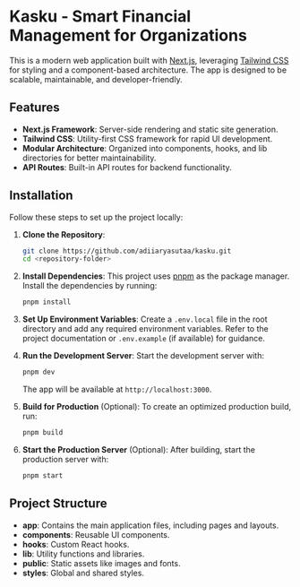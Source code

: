 # Kasku - Smart Financial Management for Organizations

This is a modern web application built with [Next.js](https://nextjs.org/), leveraging [Tailwind CSS](https://tailwindcss.com/) for styling and a component-based architecture. The app is designed to be scalable, maintainable, and developer-friendly.

## Features

- **Next.js Framework**: Server-side rendering and static site generation.
- **Tailwind CSS**: Utility-first CSS framework for rapid UI development.
- **Modular Architecture**: Organized into components, hooks, and lib directories for better maintainability.
- **API Routes**: Built-in API routes for backend functionality.

## Installation

Follow these steps to set up the project locally:

1. **Clone the Repository**:

   ```bash
   git clone https://github.com/adiiaryasutaa/kasku.git
   cd <repository-folder>
   ```

2. **Install Dependencies**:
   This project uses [pnpm](https://pnpm.io/) as the package manager. Install the dependencies by running:

   ```bash
   pnpm install
   ```

3. **Set Up Environment Variables**:
   Create a `.env.local` file in the root directory and add any required environment variables. Refer to the project documentation or `.env.example` (if available) for guidance.

4. **Run the Development Server**:
   Start the development server with:

   ```bash
   pnpm dev
   ```

   The app will be available at `http://localhost:3000`.

5. **Build for Production** (Optional):
   To create an optimized production build, run:

   ```bash
   pnpm build
   ```

6. **Start the Production Server** (Optional):
   After building, start the production server with:
   ```bash
   pnpm start
   ```

## Project Structure

- **app**: Contains the main application files, including pages and layouts.
- **components**: Reusable UI components.
- **hooks**: Custom React hooks.
- **lib**: Utility functions and libraries.
- **public**: Static assets like images and fonts.
- **styles**: Global and shared styles.
